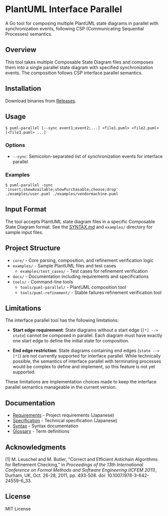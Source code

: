 # PlantUML Interface Parallel

A Go tool for composing multiple PlantUML state diagrams in parallel with synchronization events, following CSP (Communicating Sequential Processes) semantics.

## Overview

This tool takes multiple Composable State Diagram files and composes them into a single parallel state diagram with specified synchronization events. The composition follows CSP interface parallel semantics.

## Installation

Download binaries from [Releases](https://github.com/Kuniwak/puml-parallel/releases).

## Usage

```console
$ puml-parallel [--sync event1;event2;...] <file1.puml> <file2.puml> [<file3.puml> ...]
```

### Options

- `--sync`: Semicolon-separated list of synchronization events for interface parallel

### Examples
```console
$ puml-parallel -sync 'insert;showAvailable;showPurchasable;choose;drop' ./examples/user.puml ./examples/vendormachine.puml
```

## Input Format
The tool accepts PlantUML state diagram files in a specific Composable State Diagram format. See the [SYNTAX.md](./docs/SYNTAX.md) and `examples/` directory for sample input files.

## Project Structure

- `core/` - Core parsing, composition, and refinement verification logic
- `examples/` - Sample PlantUML files and test cases
  - `examples/test_cases/` - Test cases for refinement verification
- `docs/` - Documentation including requirements and specifications
- `tools/` - Command-line tools
  - `tools/puml-parallel/` - PlantUML composition tool  
  - `tools/puml-refinement/` - Stable failures refinement verification tool

## Limitations

The interface parallel tool has the following limitations:

- **Start edge requirement**: State diagrams without a start edge (`[*] --> state`) cannot be composed in parallel. Each diagram must have exactly one start edge to define the initial state for composition.

- **End edge restriction**: State diagrams containing end edges (`state --> [*]`) are not currently supported for interface parallel. While technically possible, the semantics of interface parallel with terminating processes would be complex to define and implement, so this feature is not yet supported.

These limitations are implementation choices made to keep the interface parallel semantics manageable in the current version.

## Documentation

- [Requirements](docs/REQUIREMENTS.md) - Project requirements (Japanese)
- [Specification](docs/SPEC.md) - Technical specification (Japanese)
- [Syntax](docs/SYNTAX.md) - Syntax documentation
- [Glossary](docs/GLOSSARY.md) - Term definitions

## Acknowledgments

[1] M. Leuschel and M. Butler, "Correct and Efficient Antichain Algorithms for Refinement Checking," in *Proceedings of the 13th International Conference on Formal Methods and Software Engineering (ICFEM 2011)*, Durham, UK, Oct. 26-28, 2011, pp. 493-508. doi: 10.1007/978-3-642-24559-6\_33.

## License

MIT License
